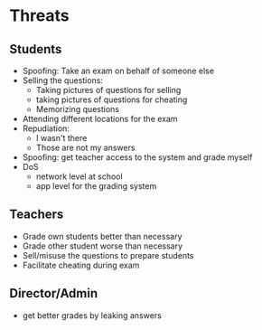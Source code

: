 # Threats

## Students

* Spoofing: Take an exam on behalf of someone else
* Selling the questions:
  * Taking pictures of questions for selling
  * taking pictures of questions for cheating
  * Memorizing questions
* Attending different locations for the exam
* Repudiation:
  * I wasn't there
  * Those are not my answers
* Spoofing: get teacher access to the system and grade myself
* DoS
  * network level at school
  * app level for the grading system

## Teachers

* Grade own students better than necessary
* Grade other student worse than necessary
* Sell/misuse the questions to prepare students
* Facilitate cheating during exam

## Director/Admin

* get better grades by leaking answers
